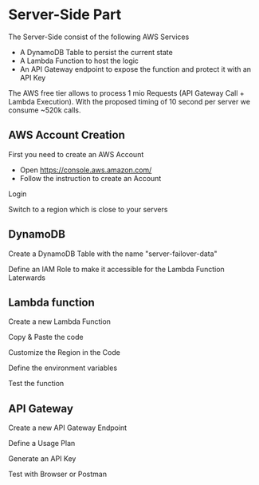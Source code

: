 # Server-Side Part
The Server-Side consist of the following AWS Services
* A DynamoDB Table to persist the current state
* A Lambda Function to host the logic
* An API Gateway endpoint to expose the function and protect it with an API Key

The AWS free tier allows to process 1 mio Requests (API Gateway Call + Lambda Execution).
With the proposed timing of 10 second per server we consume ~520k calls.

## AWS Account Creation

First you need to create an AWS Account
* Open https://console.aws.amazon.com/
* Follow the instruction to create an Account

Login

Switch to a region which is close to your servers

## DynamoDB

Create a DynamoDB Table with the name "server-failover-data"

Define an IAM Role to make it accessible for the Lambda Function Laterwards 

## Lambda function

Create a new Lambda Function

Copy & Paste the code

Customize the Region in the Code

Define the environment variables

Test the function

## API Gateway

Create a new API Gateway Endpoint

Define a Usage Plan

Generate an API Key

Test with Browser or Postman
